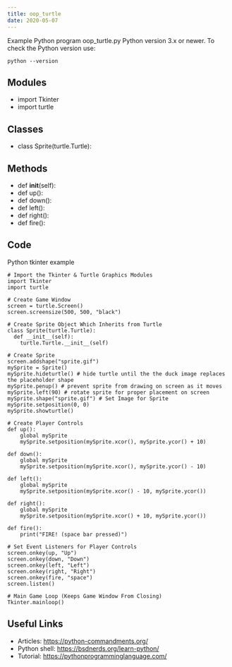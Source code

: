 ```yaml
---
title: oop_turtle
date: 2020-05-07
---
```

Example Python program oop_turtle.py
Python version 3.x or newer.
To check the Python version use:

    python --version

## Modules

* import Tkinter
* import turtle

## Classes

* class Sprite(turtle.Turtle):

## Methods

*   def __init__(self):
* def up():
* def down():
* def left():
* def right():
* def fire():

## Code

Python tkinter example

    
    # Import the Tkinter & Turtle Graphics Modules
    import Tkinter
    import turtle
    
    # Create Game Window
    screen = turtle.Screen()
    screen.screensize(500, 500, "black")
    
    # Create Sprite Object Which Inherits from Turtle
    class Sprite(turtle.Turtle):
      def __init__(self):
        turtle.Turtle.__init__(self)
    
    # Create Sprite
    screen.addshape("sprite.gif")
    mySprite = Sprite()
    mySprite.hideturtle() # hide turtle until the the duck image replaces the placeholder shape
    mySprite.penup() # prevent sprite from drawing on screen as it moves
    mySprite.left(90) # rotate sprite for proper placement on screen
    mySprite.shape("sprite.gif") # Set Image for Sprite
    mySprite.setposition(0, 0)
    mySprite.showturtle()
    
    # Create Player Controls
    def up():
        global mySprite
        mySprite.setposition(mySprite.xcor(), mySprite.ycor() + 10)
    
    def down():
        global mySprite
        mySprite.setposition(mySprite.xcor(), mySprite.ycor() - 10)
    
    def left():
        global mySprite
        mySprite.setposition(mySprite.xcor() - 10, mySprite.ycor())
    
    def right():
        global mySprite
        mySprite.setposition(mySprite.xcor() + 10, mySprite.ycor())
    
    def fire():
        print("FIRE! (space bar pressed)")
    
    # Set Event Listeners for Player Controls
    screen.onkey(up, "Up")
    screen.onkey(down, "Down")
    screen.onkey(left, "Left")
    screen.onkey(right, "Right")
    screen.onkey(fire, "space")
    screen.listen()
    
    # Main Game Loop (Keeps Game Window From Closing)
    Tkinter.mainloop()

## Useful Links

- Articles: https://python-commandments.org/
- Python shell: https://bsdnerds.org/learn-python/
- Tutorial: https://pythonprogramminglanguage.com/
